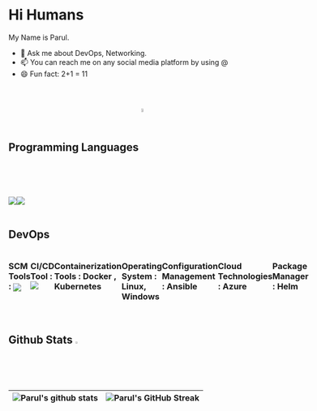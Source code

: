 # Hi Humans


My Name is Parul.

- 💬 Ask me about DevOps, Networking.
- 📫 You can reach me on any social media platform by using @
- 😄 Fun fact: 2+1 = 11 

<br>
<h2> Programming Languages <img src = "https://media2.giphy.com/media/QssGEmpkyEOhBCb7e1/giphy.gif?cid=ecf05e47a0n3gi1bfqntqmob8g9aid1oyj2wr3ds3mg700bl&rid=giphy.gif" width = 4% align = "center"> </h2>
<div style="display:flex">
  <img  src ='https://img.shields.io/badge/Python-ED8F22?style=for-the-badge&logo=python&logoColor=white'>
  <img  src ='https://img.shields.io/badge/Bash-00599C?style=for-the-badge&logo=Bash&logoColor=white'>
 </div>
 
<br>
 
 <h2> DevOps </h2>
<div style="display:flex">
  <h3> SCM Tools : <img src = "https://img.shields.io/badge/GitHub-white?style=for-the-badge&logo=GitHub&logoColor=F87156" align = "center"> </h3>
  <h3> CI/CD Tool : <img src = "https://img.shields.io/badge/jenkins-blue?style=for-the-badge&logo=jenkins&logoColor=black" align = "center"> </h3>
  <h3> Containerization Tools : Docker , Kubernetes </h3>
  <h3> Operating System : Linux, Windows </h3>
  <h3> Configuration Management : Ansible </h3>
  <h3> Cloud Technologies : Azure </h3>
  <h3> Package Manager : Helm 
 </div>
  
 <br>
 
 
 

 <h2>Github Stats <img src="https://aoenexus.com/assets/loader.gif" width= 2% ></h2>
 
 | ![Parul's github stats](https://github-readme-stats.vercel.app/api?username=puru-sudo&show_icons=true&theme=dark) | ![Parul's GitHub Streak](https://github-readme-streak-stats.herokuapp.com/?user=puru-sudo&theme=dark) |
| --- | --- |
